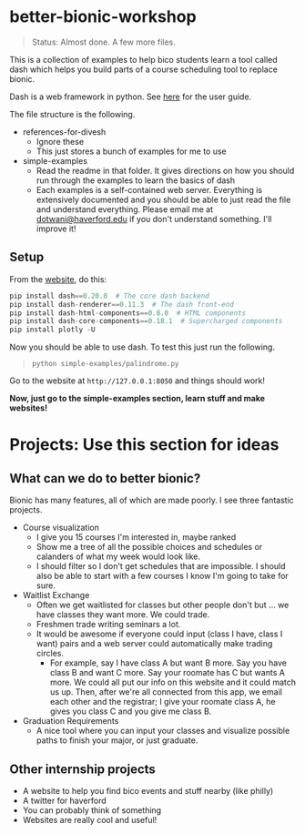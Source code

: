 # better-bionic-workshop

> Status: Almost done. A few more files.

This is a collection of examples to help bico students 
learn a tool called dash which helps you
build parts of a course scheduling tool to replace bionic.

Dash is a web framework in python.
See [here](https://plot.ly/dash/) for the user guide.

The file structure is the following.

* references-for-divesh
  * Ignore these
  * This just stores a bunch of examples for me to use
* simple-examples
  * Read the readme in that folder. It gives directions on
    how you should run through the examples to learn the basics of 
    dash
  * Each examples is a self-contained web server.
    Everything is extensively documented and you should be able
    to just read the file and understand everything.
    Please email me at dotwani@haverford.edu if you don't 
    understand something. I'll improve it!


## Setup

From the [website](https://plot.ly/dash/installation), 
do this:

```python
pip install dash==0.20.0  # The core dash backend
pip install dash-renderer==0.11.3  # The dash front-end
pip install dash-html-components==0.8.0  # HTML components
pip install dash-core-components==0.18.1  # Supercharged components
pip install plotly -U
```

Now you should be able to use dash.
To test this just run the following.

> `python simple-examples/palindrome.py`


Go to the website at `http://127.0.0.1:8050` and things should work!

**Now, just go to the simple-examples section, learn stuff and make websites!**


# Projects: Use this section for ideas

## What can we do to better bionic?

Bionic has many features, all of which are made poorly.
I see three fantastic projects.

* Course visualization
  * I give you 15 courses I'm interested in, maybe ranked
  * Show me a tree of all the possible choices and schedules 
    or calanders of what my week would look like.
  * I should filter so I don't get schedules that 
    are impossible. I should also be able to start with a few 
    courses I know I'm going to take for sure.
* Waitlist Exchange
  * Often we get waitlisted for classes but other people don't
    but ... we have classes they want more. We could trade.
  * Freshmen trade writing seminars a lot.
  * It would be awesome if everyone could input 
    (class I have, class I want) pairs and a web server could
    automatically make trading circles. 
    * For example, say I have class A but want B more. 
      Say you have class B and want C more.
      Say your roomate has C but wants A more.
      We could all put our info on this website and it could match us up.
      Then, after we're all connected from this app, we email each other 
      and the registrar;
      I give your roomate class A, he gives you class C and you give me class B.
* Graduation Requirements
  * A nice tool where you can input your classes and 
    visualize possible paths to finish your major, or just graduate.
      


## Other internship projects

* A website to help you find bico events and stuff nearby (like philly)
* A twitter for haverford
* You can probably think of something
 * Websites are really cool and useful!

















